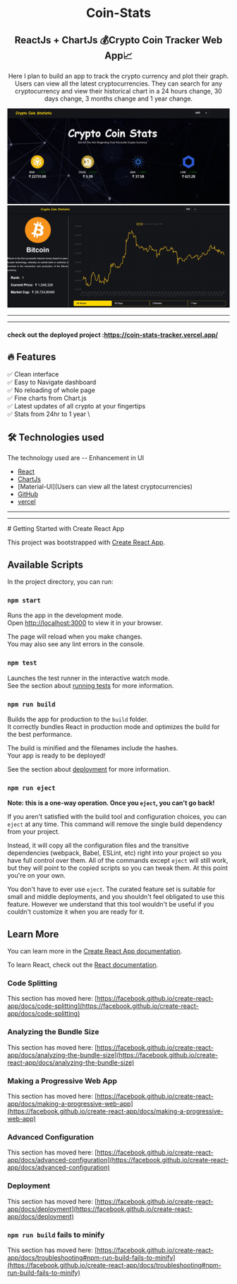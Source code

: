 <h1 align="center">
Coin-Stats
</h1>

<h2 align="center">
  ReactJs + ChartJs 💰Crypto Coin Tracker Web App📈 
</h2>

<p align="center">
Here I plan to build an app to track the crypto currency and plot their graph. Users can view all the latest cryptocurrencies. They can search for any cryptocurrency and view their historical chart  in a 24 hours change, 30 days change, 3 months change and 1 year change. 
</p>


<img src="ssh.jpg">
<img src="2ss.jpg">
<hr/>
<hr />

#### check out the deployed project :https://coin-stats-tracker.vercel.app/
## :fire: Features

:white_check_mark: Clean interface  \
:white_check_mark: Easy to Navigate dashboard \
:white_check_mark: No reloading of whole page \
:white_check_mark: Fine charts from Chart.js \
:white_check_mark: Latest updates of all crypto at your fingertips  \
:white_check_mark: Stats from 24hr to 1 year \

## 🛠️ Technologies used 
The technology used are
-- Enhancement in UI
- [React](https://reactjs.org/)
- [ChartJs](https://www.npmjs.com/package/react-chartjs-2)
- [Material-UI](Users can view all the latest cryptocurrencies)
- [GitHub](https://github.com)
- [vercel](https://vercel.com)


<hr />
<hr/>
# Getting Started with Create React App

This project was bootstrapped with [Create React App](https://github.com/facebook/create-react-app).

## Available Scripts

In the project directory, you can run:

### `npm start`

Runs the app in the development mode.\
Open [http://localhost:3000](http://localhost:3000) to view it in your browser.

The page will reload when you make changes.\
You may also see any lint errors in the console.

### `npm test`

Launches the test runner in the interactive watch mode.\
See the section about [running tests](https://facebook.github.io/create-react-app/docs/running-tests) for more information.

### `npm run build`

Builds the app for production to the `build` folder.\
It correctly bundles React in production mode and optimizes the build for the best performance.

The build is minified and the filenames include the hashes.\
Your app is ready to be deployed!

See the section about [deployment](https://facebook.github.io/create-react-app/docs/deployment) for more information.

### `npm run eject`

**Note: this is a one-way operation. Once you `eject`, you can't go back!**

If you aren't satisfied with the build tool and configuration choices, you can `eject` at any time. This command will remove the single build dependency from your project.

Instead, it will copy all the configuration files and the transitive dependencies (webpack, Babel, ESLint, etc) right into your project so you have full control over them. All of the commands except `eject` will still work, but they will point to the copied scripts so you can tweak them. At this point you're on your own.

You don't have to ever use `eject`. The curated feature set is suitable for small and middle deployments, and you shouldn't feel obligated to use this feature. However we understand that this tool wouldn't be useful if you couldn't customize it when you are ready for it.

## Learn More

You can learn more in the [Create React App documentation](https://facebook.github.io/create-react-app/docs/getting-started).

To learn React, check out the [React documentation](https://reactjs.org/).

### Code Splitting

This section has moved here: [https://facebook.github.io/create-react-app/docs/code-splitting](https://facebook.github.io/create-react-app/docs/code-splitting)

### Analyzing the Bundle Size

This section has moved here: [https://facebook.github.io/create-react-app/docs/analyzing-the-bundle-size](https://facebook.github.io/create-react-app/docs/analyzing-the-bundle-size)

### Making a Progressive Web App

This section has moved here: [https://facebook.github.io/create-react-app/docs/making-a-progressive-web-app](https://facebook.github.io/create-react-app/docs/making-a-progressive-web-app)

### Advanced Configuration

This section has moved here: [https://facebook.github.io/create-react-app/docs/advanced-configuration](https://facebook.github.io/create-react-app/docs/advanced-configuration)

### Deployment

This section has moved here: [https://facebook.github.io/create-react-app/docs/deployment](https://facebook.github.io/create-react-app/docs/deployment)

### `npm run build` fails to minify

This section has moved here: [https://facebook.github.io/create-react-app/docs/troubleshooting#npm-run-build-fails-to-minify](https://facebook.github.io/create-react-app/docs/troubleshooting#npm-run-build-fails-to-minify)
